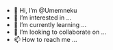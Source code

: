 - 👋 Hi, I’m @Umemneku
- 👀 I’m interested in ...
- 🌱 I’m currently learning ...
- 💞️ I’m looking to collaborate on ...
- 📫 How to reach me ...

<!---
Umemneku/Umemneku is a ✨ special ✨ repository because its `README.md` (this file) appears on your GitHub profile.
You can click the Preview link to take a look at your changes.
--->

